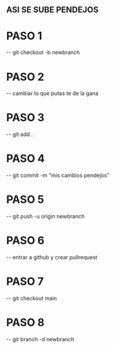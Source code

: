 ## ASI SE SUBE PENDEJOS

# PASO 1
-- git checkout -b newbranch

# PASO 2
-- cambiar lo que putas te de la gana

# PASO 3 
-- git add .

# PASO 4
-- git commit -m "mis cambios pendejos"

# PASO 5
-- git push -u origin newbranch

# PASO 6
-- entrar a github y crear pullrequest

# PASO 7
-- git checkout main

# PASO 8
-- git branch -d newbranch
